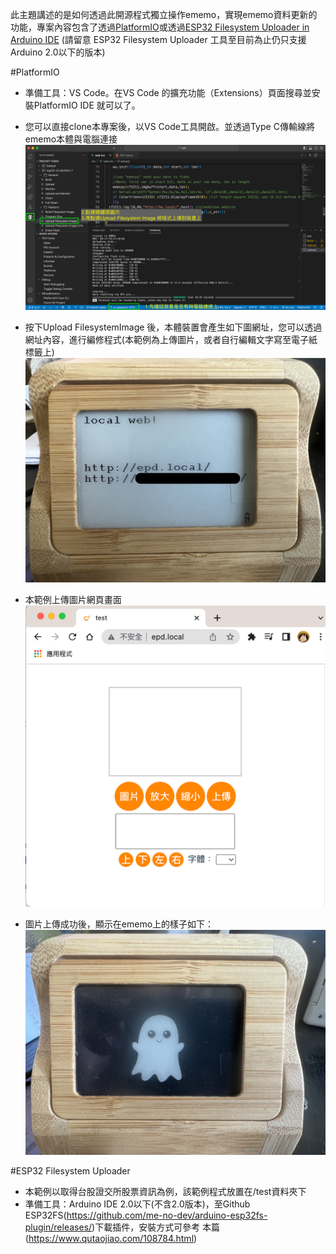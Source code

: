 此主題講述的是如何透過此開源程式獨立操作ememo，實現ememo資料更新的功能，專案內容包含了透過[PlatformIO](https://randomnerdtutorials.com/vs-code-platformio-ide-esp32-esp8266-arduino/#2)或透過[ESP32 Filesystem Uploader in Arduino IDE](https://randomnerdtutorials.com/install-esp32-filesystem-uploader-arduino-ide/) (請留意 ESP32 Filesystem Uploader 工具至目前為止仍只支援Arduino 2.0以下的版本)

#PlatformIO
- 準備工具：VS Code。在VS Code 的擴充功能（Extensions）頁面搜尋並安裝PlatformIO IDE 就可以了。
- 您可以直接clone本專案後，以VS Code工具開啟。並透過Type C傳輸線將ememo本體與電腦連接
![image](https://github.com/Coffreedomdev/tempimg/blob/main/vscodedesc.png)


- 按下Upload FilesystemImage 後，本體裝置會產生如下圖網址，您可以透過網址內容，進行編修程式(本範例為上傳圖片，或者自行編輯文字寫至電子紙標籤上)
![image](https://github.com/Coffreedomdev/tempimg/blob/main/S__3162161.jpg)

- 本範例上傳圖片網頁畫面
![image](https://github.com/Coffreedomdev/tempimg/blob/main/webpagedisplay.png)

- 圖片上傳成功後，顯示在ememo上的樣子如下：
![image](https://github.com/Coffreedomdev/tempimg/blob/main/S__3162162.jpg)



#ESP32 Filesystem Uploader
- 本範例以取得台股證交所股票資訊為例，該範例程式放置在/test資料夾下
- 準備工具：Arduino IDE 2.0以下(不含2.0版本)，至Github ESP32FS(https://github.com/me-no-dev/arduino-esp32fs-plugin/releases/)下載插件，安裝方式可參考 本篇(https://www.qutaojiao.com/108784.html)
